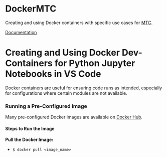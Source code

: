 # DockerMTC
Creating and using Docker containers with specific use cases for [MTC](https://mtc.ca.gov/).

[Documentation](https://app.box.com/file/1417064598124)


Creating and Using Docker Dev-Containers for Python Jupyter Notebooks in VS Code
================================================================================

Docker containers are useful for ensuring code runs as intended, especially for configurations where certain modules are not available.

### Running a Pre-Configured Image

Many pre-configured Docker images are available on [Docker Hub](https://hub.docker.com/).

#### Steps to Run the Image

**Pull the Docker Image:**

*   `$ docker pull <image_name>`
